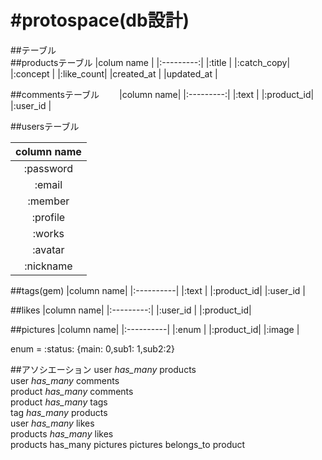 #protospace(db設計)
 ====

##テーブル  
##productsテーブル
|colum name |
|:---------:|
|:title     |
|:catch_copy|
|:concept   |
|:like_count|
|created_at |
|updated_at |


##commentsテーブル　　
|column name|
|:---------:|
|:text      |
|:product_id|
|:user_id   |

##usersテーブル　　

|column name|
|:---------:|
|:password  |
|:email     |
|:member    |
|:profile   |
|:works     |
|:avatar    |
|:nickname  |


##tags(gem)
|column name|
|:----------|
|:text      |
|:product_id|
|:user_id   |

##likes
|column name|
|:---------:|
|:user_id   |
|:product_id|

##pictures
|column name|
|:----------|
|:enum      |
|:product_id|
|:image     |

enum = :status: {main: 0,sub1: 1,sub2:2}



##アソシエーション
user *has_many* products  
user *has_many* comments  
product *has_many* comments  
product *has_many* tags  
tag *has_many* products  
user *has_many* likes  
products *has_many* likes  
products has_many pictures
pictures belongs_to product

